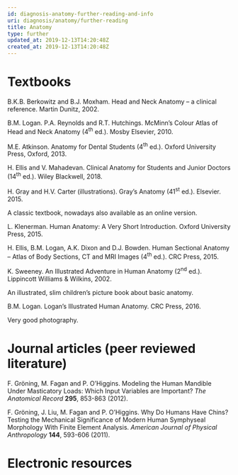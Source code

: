 ```yaml
---
id: diagnosis-anatomy-further-reading-and-info
uri: diagnosis/anatomy/further-reading
title: Anatomy
type: further
updated_at: 2019-12-13T14:20:48Z
created_at: 2019-12-13T14:20:48Z
---
```


<h1 id="textbooks">Textbooks</h1>
<p>B.K.B. Berkowitz and B.J. Moxham. Head and Neck Anatomy –
    a clinical reference. Martin Dunitz, 2002.</p>
<p>B.M. Logan. P.A. Reynolds and R.T. Hutchings. McMinn’s
    Colour Atlas of Head and Neck Anatomy (4<sup>th</sup>
    ed.). Mosby Elsevier, 2010.</p>
<p>M.E. Atkinson. Anatomy for Dental Students
    (4<sup>th</sup> ed.). Oxford University Press, Oxford,
    2013.</p>
<p>H. Ellis and V. Mahadevan. Clinical Anatomy for Students
    and Junior Doctors (14<sup>th</sup> ed.). Wiley
    Blackwell, 2018.</p>
<p>H. Gray and H.V. Carter (illustrations). Gray’s Anatomy
    (41<sup>st</sup> ed.). Elsevier. 2015.</p>
<aside>
    <p>A classic textbook, nowadays also available as an
        online version.</p>
</aside>
<p>L. Klenerman. Human Anatomy: A Very Short Introduction.
    Oxford University Press, 2015.</p>
<p>H. Ellis, B.M. Logan, A.K. Dixon and D.J. Bowden. Human
    Sectional Anatomy – Atlas of Body Sections, CT and MRI
    Images (4<sup>th</sup> ed.). CRC Press, 2015.</p>
<p>K. Sweeney. An Illustrated Adventure in Human Anatomy
    (2<sup>nd</sup> ed.). Lippincott Williams &amp; Wilkins,
    2002.</p>
<aside>
    <p>An illustrated, slim children’s picture book about
        basic anatomy.</p>
</aside>
<p>B.M. Logan. Logan’s Illustrated Human Anatomy. CRC Press,
    2016.</p>
<aside>
    <p>Very good photography.</p>
</aside>
<h1 id="journal-articles-peer-reviewed-literature">Journal articles (peer reviewed literature)</h1>
<p>F. Gröning, M. Fagan and P. O’Higgins. Modeling the Human
    Mandible Under Masticatory Loads: Which Input Variables
    are Important? <i>The Anatomical Record</i>
    <strong>295</strong>, 853-863 (2012).</p>
<p>F. Gröning, J. Liu, M. Fagan and P. O’Higgins. Why Do
    Humans Have Chins? Testing the Mechanical Significance
    of Modern Human Symphyseal Morphology With Finite
    Element Analysis. <i>American Journal of Physical
        Anthropology</i> <strong>144</strong>, 593-606
    (2011).</p>
<h1 id="electronic-resources">Electronic resources</h1>
